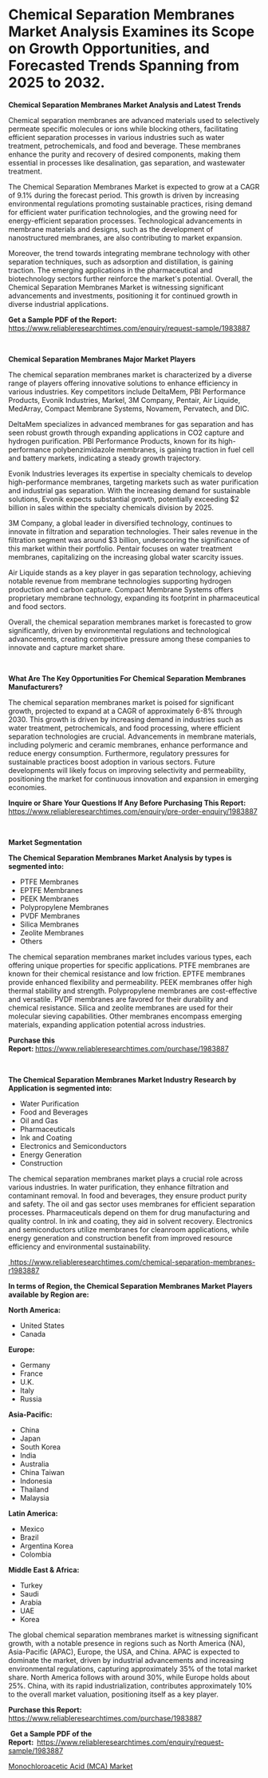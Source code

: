 <p><h1>Chemical Separation Membranes Market Analysis Examines its Scope on Growth Opportunities, and Forecasted Trends Spanning from 2025 to 2032.</h1></p><p><strong>Chemical Separation Membranes Market Analysis and Latest Trends</strong></p>
<p><p>Chemical separation membranes are advanced materials used to selectively permeate specific molecules or ions while blocking others, facilitating efficient separation processes in various industries such as water treatment, petrochemicals, and food and beverage. These membranes enhance the purity and recovery of desired components, making them essential in processes like desalination, gas separation, and wastewater treatment.</p><p>The Chemical Separation Membranes Market is expected to grow at a CAGR of 9.1% during the forecast period. This growth is driven by increasing environmental regulations promoting sustainable practices, rising demand for efficient water purification technologies, and the growing need for energy-efficient separation processes. Technological advancements in membrane materials and designs, such as the development of nanostructured membranes, are also contributing to market expansion. </p><p>Moreover, the trend towards integrating membrane technology with other separation techniques, such as adsorption and distillation, is gaining traction. The emerging applications in the pharmaceutical and biotechnology sectors further reinforce the market's potential. Overall, the Chemical Separation Membranes Market is witnessing significant advancements and investments, positioning it for continued growth in diverse industrial applications.</p></p>
<p><strong>Get a Sample PDF of the Report:&nbsp;</strong> <a href="https://www.reliableresearchtimes.com/enquiry/request-sample/1983887?utm_campaign=2229&utm_medium=2&utm_source=Github&utm_content=ia&utm_term=04022025&utm_id=chemical-separation-membranes">https://www.reliableresearchtimes.com/enquiry/request-sample/1983887</a></p>
<p>&nbsp;</p>
<p><strong>Chemical Separation Membranes Major Market Players</strong></p>
<p><p>The chemical separation membranes market is characterized by a diverse range of players offering innovative solutions to enhance efficiency in various industries. Key competitors include DeltaMem, PBI Performance Products, Evonik Industries, Markel, 3M Company, Pentair, Air Liquide, MedArray, Compact Membrane Systems, Novamem, Pervatech, and DIC.</p><p>DeltaMem specializes in advanced membranes for gas separation and has seen robust growth through expanding applications in CO2 capture and hydrogen purification. PBI Performance Products, known for its high-performance polybenzimidazole membranes, is gaining traction in fuel cell and battery markets, indicating a steady growth trajectory.</p><p>Evonik Industries leverages its expertise in specialty chemicals to develop high-performance membranes, targeting markets such as water purification and industrial gas separation. With the increasing demand for sustainable solutions, Evonik expects substantial growth, potentially exceeding $2 billion in sales within the specialty chemicals division by 2025.</p><p>3M Company, a global leader in diversified technology, continues to innovate in filtration and separation technologies. Their sales revenue in the filtration segment was around $3 billion, underscoring the significance of this market within their portfolio. Pentair focuses on water treatment membranes, capitalizing on the increasing global water scarcity issues.</p><p>Air Liquide stands as a key player in gas separation technology, achieving notable revenue from membrane technologies supporting hydrogen production and carbon capture. Compact Membrane Systems offers proprietary membrane technology, expanding its footprint in pharmaceutical and food sectors.</p><p>Overall, the chemical separation membranes market is forecasted to grow significantly, driven by environmental regulations and technological advancements, creating competitive pressure among these companies to innovate and capture market share.</p></p>
<p>&nbsp;</p>
<p><strong>What Are The Key Opportunities For Chemical Separation Membranes Manufacturers?</strong></p>
<p><p>The chemical separation membranes market is poised for significant growth, projected to expand at a CAGR of approximately 6-8% through 2030. This growth is driven by increasing demand in industries such as water treatment, petrochemicals, and food processing, where efficient separation technologies are crucial. Advancements in membrane materials, including polymeric and ceramic membranes, enhance performance and reduce energy consumption. Furthermore, regulatory pressures for sustainable practices boost adoption in various sectors. Future developments will likely focus on improving selectivity and permeability, positioning the market for continuous innovation and expansion in emerging economies.</p></p>
<p><strong>Inquire or Share Your Questions If Any Before Purchasing This Report:</strong> <a href="https://www.reliableresearchtimes.com/enquiry/pre-order-enquiry/1983887?utm_campaign=2229&utm_medium=2&utm_source=Github&utm_content=ia&utm_term=04022025&utm_id=chemical-separation-membranes">https://www.reliableresearchtimes.com/enquiry/pre-order-enquiry/1983887</a></p>
<p>&nbsp;</p>
<p><strong>Market Segmentation</strong></p>
<p><strong>The Chemical Separation Membranes Market Analysis by types is segmented into:</strong></p>
<p><ul><li>PTFE Membranes</li><li>EPTFE Membranes</li><li>PEEK Membranes</li><li>Polypropylene Membranes</li><li>PVDF Membranes</li><li>Silica Membranes</li><li>Zeolite Membranes</li><li>Others</li></ul></p>
<p><p>The chemical separation membranes market includes various types, each offering unique properties for specific applications. PTFE membranes are known for their chemical resistance and low friction. EPTFE membranes provide enhanced flexibility and permeability. PEEK membranes offer high thermal stability and strength. Polypropylene membranes are cost-effective and versatile. PVDF membranes are favored for their durability and chemical resistance. Silica and zeolite membranes are used for their molecular sieving capabilities. Other membranes encompass emerging materials, expanding application potential across industries.</p></p>
<p><strong>Purchase this Report:&nbsp;</strong><a href="https://www.reliableresearchtimes.com/purchase/1983887?utm_campaign=2229&utm_medium=2&utm_source=Github&utm_content=ia&utm_term=04022025&utm_id=chemical-separation-membranes">https://www.reliableresearchtimes.com/purchase/1983887</a></p>
<p>&nbsp;</p>
<p><strong>The Chemical Separation Membranes Market Industry Research by Application is segmented into:</strong></p>
<p><ul><li>Water Purification</li><li>Food and Beverages</li><li>Oil and Gas</li><li>Pharmaceuticals</li><li>Ink and Coating</li><li>Electronics and Semiconductors</li><li>Energy Generation</li><li>Construction</li></ul></p>
<p><p>The chemical separation membranes market plays a crucial role across various industries. In water purification, they enhance filtration and contaminant removal. In food and beverages, they ensure product purity and safety. The oil and gas sector uses membranes for efficient separation processes. Pharmaceuticals depend on them for drug manufacturing and quality control. In ink and coating, they aid in solvent recovery. Electronics and semiconductors utilize membranes for cleanroom applications, while energy generation and construction benefit from improved resource efficiency and environmental sustainability.</p></p>
<p><a href="https://www.reliableresearchtimes.com/chemical-separation-membranes-r1983887?utm_campaign=2229&utm_medium=2&utm_source=Github&utm_content=ia&utm_term=04022025&utm_id=chemical-separation-membranes">&nbsp;https://www.reliableresearchtimes.com/chemical-separation-membranes-r1983887</a></p>
<p><strong>In terms of Region, the Chemical Separation Membranes Market Players available by Region are:</strong></p>
<p>
    <p> <strong> North America: </strong>
        <ul>
            <li>United States</li>
            <li>Canada</li>
        </ul>
        </p> 
    <p> <strong> Europe: </strong>
        <ul>
            <li>Germany</li>
            <li>France</li>
            <li>U.K.</li>
            <li>Italy</li>
            <li>Russia</li>
        </ul>
        </p> 
    <p> <strong> Asia-Pacific: </strong>
        <ul>
            <li>China</li>
            <li>Japan</li>
            <li>South Korea</li>
            <li>India</li>
            <li>Australia</li>
            <li>China Taiwan</li>
            <li>Indonesia</li>
            <li>Thailand</li>
            <li>Malaysia</li>
        </ul>
        </p> 
    <p> <strong> Latin America: </strong>
        <ul>
            <li>Mexico</li>
            <li>Brazil</li>
            <li>Argentina Korea</li>
            <li>Colombia</li>
        </ul>
        </p> 
    <p> <strong> Middle East & Africa: </strong>
        <ul>
            <li>Turkey</li>
            <li>Saudi</li>
            <li>Arabia</li>
            <li>UAE</li>
            <li>Korea</li>
        </ul>
    </p>
    </p>
<p><p>The global chemical separation membranes market is witnessing significant growth, with a notable presence in regions such as North America (NA), Asia-Pacific (APAC), Europe, the USA, and China. APAC is expected to dominate the market, driven by industrial advancements and increasing environmental regulations, capturing approximately 35% of the total market share. North America follows with around 30%, while Europe holds about 25%. China, with its rapid industrialization, contributes approximately 10% to the overall market valuation, positioning itself as a key player.</p></p>
<p><strong>Purchase this Report: </strong><a href="https://www.reliableresearchtimes.com/purchase/1983887?utm_campaign=2229&utm_medium=2&utm_source=Github&utm_content=ia&utm_term=04022025&utm_id=chemical-separation-membranes">https://www.reliableresearchtimes.com/purchase/1983887</a></p>
<p>&nbsp;<strong>Get a Sample PDF of the Report:&nbsp;&nbsp;</strong><a href="https://www.reliableresearchtimes.com/enquiry/request-sample/1983887?utm_campaign=2229&utm_medium=2&utm_source=Github&utm_content=ia&utm_term=04022025&utm_id=chemical-separation-membranes">https://www.reliableresearchtimes.com/enquiry/request-sample/1983887</a></p>
<p><strong></strong></p>
<p><p><a href="https://github.com/DianaWilson796/Market-Research-Report-List-1/blob/main/monochloroacetic-acid-mca-market.md?utm_campaign=2229&utm_medium=2&utm_source=Github&utm_content=ia&utm_term=04022025&utm_id=chemical-separation-membranes">Monochloroacetic Acid (MCA) Market</a></p></p>